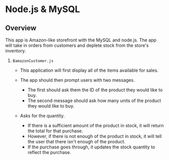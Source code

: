 # Node.js & MySQL

## Overview

This app is Amazon-like storefront with the MySQL and node.js. The app will take in orders from customers and deplete stock from the store's inventory. 

1. `BamazonCustomer.js`

    * This application will first display all of the items available for sales.

    * The app should then prompt users with two messages.

        * The first should ask them the ID of the product they would like to buy.
        * The second message should ask how many units of the product they would like to buy.

    * Asks for the quantity.

      * If there is a sufficient amount of the product in stock, it will return the total for that purchase.
      * However, if there is not enough of the product in stock, it will tell the user that there isn't enough of the product.
      * If the purchase goes through, it updates the stock quantity to reflect the purchase.

